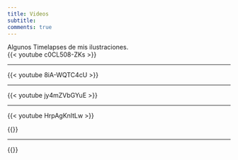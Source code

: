 ```yaml
---
title: Videos
subtitle: 
comments: true
---
```

Algunos Timelapses de mis ilustraciones.    
{{< youtube c0CL508-ZKs >}}

---

{{< youtube 8iA-WQTC4cU >}}

---

{{< youtube jy4mZVbGYuE >}}

---
{{< youtube HrpAgKnltLw >}}

{{<tiktok>}}

-------


{{<tiktokfeed>}}